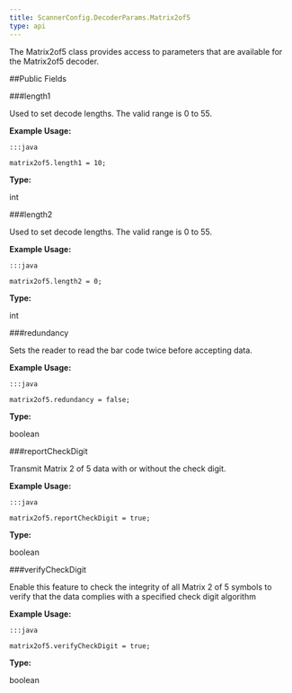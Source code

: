 ```yaml
---
title: ScannerConfig.DecoderParams.Matrix2of5
type: api
---
```



The Matrix2of5 class provides access to parameters that are
 available for the Matrix2of5 decoder.

##Public Fields

###length1

Used to set decode lengths. The valid range is 0 to 55.
 
 

**Example Usage:**
	
	:::java
	
	matrix2of5.length1 = 10;
	


**Type:**

int

###length2

Used to set decode lengths. The valid range is 0 to 55.
 
 

**Example Usage:**
	
	:::java
	
	matrix2of5.length2 = 0;
	


**Type:**

int

###redundancy

Sets the reader to read the bar code twice before accepting data.
 
 

**Example Usage:**
	
	:::java
	
	matrix2of5.redundancy = false;
	


**Type:**

boolean

###reportCheckDigit

Transmit Matrix 2 of 5 data with or without the check digit.
 
 

**Example Usage:**
	
	:::java
	
	matrix2of5.reportCheckDigit = true;
	


**Type:**

boolean

###verifyCheckDigit

Enable this feature to check the integrity of all Matrix 2 of 5
 symbols to verify that the data complies with a specified check
 digit algorithm
 

**Example Usage:**
	
	:::java
	
	matrix2of5.verifyCheckDigit = true;
	


**Type:**

boolean

